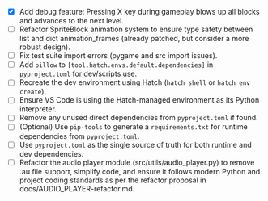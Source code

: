 - [x] Add debug feature: Pressing X key during gameplay blows up all blocks and advances to the next level.
- [ ] Refactor SpriteBlock animation system to ensure type safety between list and dict animation_frames (already patched, but consider a more robust design).
- [ ] Fix test suite import errors (pygame and src import issues).
- [ ] Add `pillow` to `[tool.hatch.envs.default.dependencies]` in `pyproject.toml` for dev/scripts use.
- [ ] Recreate the dev environment using Hatch (`hatch shell` or `hatch env create`).
- [ ] Ensure VS Code is using the Hatch-managed environment as its Python interpreter.
- [ ] Remove any unused direct dependencies from `pyproject.toml` if found.
- [ ] (Optional) Use `pip-tools` to generate a `requirements.txt` for runtime dependencies from `pyproject.toml`.
- [ ] Use `pyproject.toml` as the single source of truth for both runtime and dev dependencies.
- [ ] Refactor the audio player module (src/utils/audio_player.py) to remove .au file support, simplify code, and ensure it follows modern Python and project coding standards as per the refactor proposal in docs/AUDIO_PLAYER-refactor.md. 